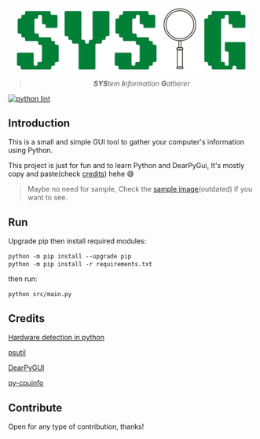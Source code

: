 <div align="center">

<img width="480px" src="res/sysig-no-bg.png" />

> ***SYS**tem **I**nformation **G**atherer*

</div>

[![python lint](https://github.com/diamant3/SYSIG/actions/workflows/python-lint.yml/badge.svg)](https://github.com/diamant3/SYSIG/actions/workflows/python-lint.yml)

## Introduction

This is a small and simple GUI tool to gather your computer's information using Python.

This project is just for fun and to learn Python and DearPyGui, It's mostly copy and paste(check [credits](#credits)) hehe :sweat_smile:
> Maybe no need for sample, Check the [sample image](res/sample.png)(outdated) if you want to see.

## Run

Upgrade pip then install required modules:

```shell
python -m pip install --upgrade pip
python -m pip install -r requirements.txt
```

then run:

```shell
python src/main.py
```

## Credits

[Hardware detection in python](https://www.thepythoncode.com/article/get-hardware-system-information-python)

[psutil](https://github.com/giampaolo/psutil)

[DearPyGUI](https://github.com/hoffstadt/dearPyGui/)

[py-cpuinfo](https://github.com/workhorsy/py-cpuinfo)

## Contribute

Open for any type of contribution, thanks!
